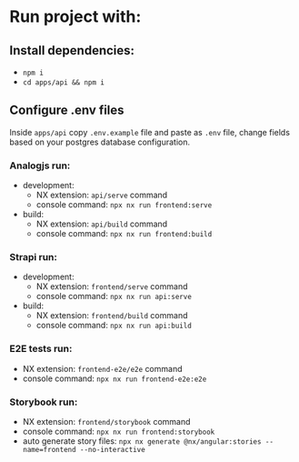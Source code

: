 # Run project with:

## Install dependencies: 
  - `npm i`
  - `cd apps/api && npm i`

## Configure .env files

Inside `apps/api` copy `.env.example` file and paste as `.env` file, change fields based on your postgres database configuration.

### Analogjs run:

- development:
  - NX extension: `api/serve` command
  - console command: `npx nx run frontend:serve`
- build:
  - NX extension: `api/build` command
  - console command: `npx nx run frontend:build`

### Strapi run:

- development:
  - NX extension: `frontend/serve` command
  - console command: `npx nx run api:serve`
- build:
  - NX extension: `frontend/build` command
  - console command: `npx nx run api:build`

### E2E tests run:

- NX extension: `frontend-e2e/e2e` command
- console command: `npx nx run frontend-e2e:e2e`

### Storybook run:

- NX extension: `frontend/storybook` command
- console command: `npx nx run frontend:storybook`
- auto generate story files: `npx nx generate @nx/angular:stories --name=frontend --no-interactive`